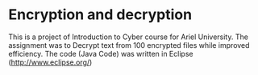 # Encryption and decryption
This is a project of Introduction to Cyber course for Ariel University.
The assignment was to Decrypt text from 100 encrypted files while improved efficiency.
The code (Java Code) was written in Eclipse (http://www.eclipse.org/)

